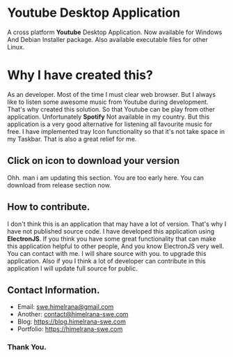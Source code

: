 # Youtube Desktop Application

A cross platform **Youtube** Desktop Application.  Now available for Windows And Debian Installer package. Also available executable files for other Linux. 

# Why I have created this?

As an developer. Most of the time I must clear web browser. But I always like to listen some awesome music from Youtube during development. That's why created this solution. So that Youtube can be play from other application. Unfortunately **Spotify** Not available in my country. But this application is a very good alternative for listening all favourite music for free. I have implemented tray Icon functionality so that it's not take space in my Taskbar. That is also a great relief for me.

## Click on icon to download your version

Ohh. man i am updating this section. You are too early here. You can download from release section now.

## How to contribute.

I don't think this is an application that may have a lot of version. That's why I have not published source code.
I have developed this application using **ElectronJS**. If you think you have some great functionality that can make this application helpful to other people, And you know ElectronJS very well. You can contact with me.
I will share source with you. to upgrade this application. Also if you I think a lot of developer can contribute in this application I will update full source for public.
## Contact Information.

- Email: swe.himelrana@gmail.com
- Another: contact@himelrana-swe.com
- Blog: https://blog.himelrana-swe.com
- Portfolio: https://himelrana-swe.com

### Thank You.